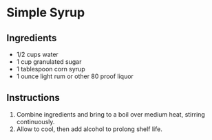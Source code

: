 # Simple Syrup

## Ingredients

- 1/2 cups water
- 1 cup granulated sugar
- 1 tablespoon corn syrup
- 1 ounce light rum or other 80 proof liquor

## Instructions

1. Combine ingredients and bring to a boil over medium heat, stirring continuously.
2. Allow to cool, then add alcohol to prolong shelf life.
